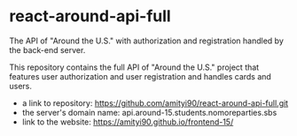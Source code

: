 # react-around-api-full 
The API of "Around the U.S." with authorization and registration handled by the back-end server.

This repository contains the full API of "Around the U.S." project that features user authorization and user registration and handles cards and users.
* a link to repository: https://github.com/amityi90/react-around-api-full.git
*  the server's domain name: api.around-15.students.nomoreparties.sbs
*  link to the website: https://amityi90.github.io/frontend-15/
